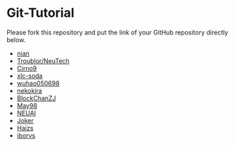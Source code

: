 # Git-Tutorial
Please fork this repository and put the link of your GitHub repository directly below.  

* [nian](https://github.com/whoisnian/test)  
* [Troublor/NeuTech](https://github.com/Troublor/NeuTech)
* [Cirno9](https://github.com/Master2572/Git-Tutorial)
* [xlc-soda](https://github.com/xlc-soda/neu_tech)
* [wuhao050698](https://github.com/wuhao050698/gittest)
* [nekokira](https://github.com/Nekokir/Git)
* [BlockChanZJ](https://github.com/NEU20161241/Git-Tutorial)
* [May98](https://github.com/May98/learngit)
* [NEUAI](https://github.com/NEUAI/try-git)
* [Joker](https://github.com/joker-xii/Git-Tutorial) 
* [Haizs](https://github.com/Haizs/go-learning)
* [iborvs](https://github.com/iborvs/nt-git/)
